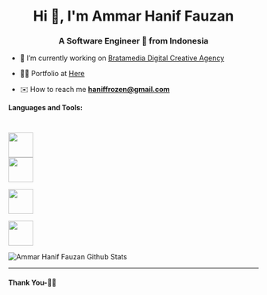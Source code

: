 <h1 align="center">Hi 👋, I'm Ammar Hanif Fauzan</h1>
<h3 align="center">A Software Engineer 🚀 from Indonesia</h3>

- 🔭 I’m currently working on [Bratamedia Digital Creative Agency](https://bratamedia.com)

- 👨‍💻 Portfolio at [Here](https://github.com/maulayyacyber/portfolio/blob/master/README.md)

- ✉️ How to reach me **haniffrozen@gmail.com**

**Languages and Tools:**  

<code>

<img height="50" src="https://santrikoding.com/storage/categories/YoSpx2AAk65JI5z9wsiYMY5z7i3vWCe06VUP3FC0.png">
<img height="50" src="https://santrikoding.com/storage/categories/cvwITZUdJRZIYg3zTz1iGdRFm08zLb7DIaazo5Cz.png">

<img height="50" src="https://santrikoding.com/storage/categories/iQMUiiTkloCSiqk3lSwpWtxnGqYjbfABjX2tAlHM.png">

<img height="50" src="https://santrikoding.com/storage/categories/MG6r9rmxJqYoZAzZi75UeFO6dVtDwpyou9Er6htp.png">
</code>

![Ammar Hanif Fauzan Github Stats](https://github-readme-stats.vercel.app/api?username=ammarhaniffauzan&show_icons=true&hide_border=true)

***********************************

#### Thank You-🙏🏼

